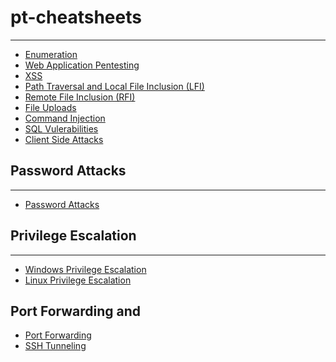 # pt-cheatsheets
---

- [Enumeration](pt-cheatsheets/Enumeration)
- [Web Application Pentesting](pt-cheatsheets/Web_Application_Pentesting)
- [XSS](/pt-cheatsheets/XSS)
- [Path Traversal and Local File Inclusion (LFI)](pt-cheatsheets/Path_Traversal_and_Local_File_Inclusion_(LFI))
- [Remote File Inclusion (RFI)](/pt-cheatsheets/Remote_File_Inclusion_(RFI))
- [File Uploads](/pt-cheatsheets/File_Uploads)
- [Command Injection](/pt-cheatsheets/Command_Injection)
- [SQL Vulerabilities](/pt-cheatsheets/SQL_Vulerabilities)
- [Client Side Attacks](/pt-cheatsheets/Client_Side_Attacks)

## Password Attacks
---
- [Password Attacks](/pt-cheatsheets/Password_Attacks)

## Privilege Escalation
---
- [Windows Privilege Escalation](/pt-cheatsheets/Windows_Privilege_Escalation)
- [Linux Privilege Escalation](/pt-cheatsheets/Linux_Privilege_Escalation)

## Port Forwarding and
- [Port Forwarding](/pt-cheatsheets/Port_Forwarding)
- [SSH Tunneling](/pt-cheatsheets/SSH_Tunneling)
